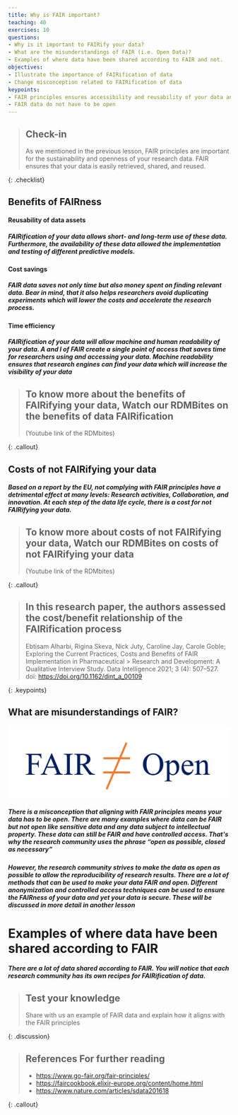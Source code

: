 ```yaml
---
title: Why is FAIR important?
teaching: 40
exercises: 10
questions:
- Why is it important to FAIRify your data?
- What are the misunderstandings of FAIR (i.e. Open Data)?
- Examples of where data have been shared according to FAIR and not.  
objectives:
- Illustrate the importance of FAIRification of data
- Change misconception related to FAIRification of data
keypoints:
- FAIR principles ensures accessibility and reusability of your data and encourage reproducibility of research results
- FAIR data do not have to be open
---
```



> ## Check-in
> As we mentioned in the previous lesson, FAIR principles are important for the sustainability and openness of your research data. FAIR ensures that your data is 
> easily retrieved, shared, and reused. 
> 
{: .checklist}


## Benefits of FAIRness
#### Reusability of data assets
##### FAIRification of your data allows short- and long-term use of these data. Furthermore, the availability of these data allowed the implementation and testing of different predictive models. 
#### Cost savings
##### FAIR data saves not only time but also money spent on finding relevant data. Bear in mind, that it also helps researchers avoid duplicating experiments which will lower the costs and accelerate the research process. 
#### Time efficiency
##### FAIRification of your data will allow machine and human readability of your data. A and I of FAIR create a single point of access that saves time for researchers using and accessing your data. Machine readability ensures that research engines can find your data which will increase the visibility of your data


> ## To know more about the benefits of FAIRifying your data, Watch our RDMBites on the benefits of data FAIRification
> (Youtube link of the RDMbites)
> 
{: .callout}

## Costs of not FAIRifying your data
##### Based on a report by the EU, not complying with FAIR principles have a detrimental effect at many levels: Research activities, Collaboration, and innovation. At each step of the data life cycle, there is a cost for not FAIRifying your data. 

> ## To know more about costs of not FAIRifying your data, Watch our RDMBites on costs of not FAIRifying your data
> (Youtube link of the RDMbites)
> 
{: .callout}


> ## In this research paper, the authors assessed the cost/benefit relationship of the FAIRification process
> Ebtisam Alharbi, Rigina Skeva, Nick Juty, Caroline Jay, Carole Goble; Exploring the Current Practices, Costs and Benefits of FAIR Implementation in Pharmaceutical > Research and Development: A Qualitative Interview Study. Data Intelligence 2021; 3 (4): 507–527. doi: https://doi.org/10.1162/dint_a_00109
> 
{: .keypoints}


## What are misunderstandings of FAIR?

![FAIR data do not have to be open](../fig/Openfair.png)

##### There is a misconception that aligning with FAIR principles means your data has to be open. There are many examples where data can be FAIR but not open like sensitive data and any data subject to intellectual property. These data can still be FAIR and have controlled access. That's why the research community uses the phrase **“open as possible, closed as necessary”**
##### However, the research community strives to make the data as open as possible to allow the reproducibility of research results. There are a lot of methods that can be used to make your data FAIR and open. Different anonymization and controlled access techniques can be used to ensure the FAIRness of your data and yet your data is secure. These will be discussed in more detail in another lesson

# Examples of where data have been shared according to FAIR 
##### There are a lot of data shared according to FAIR. You will notice that each research community has its own recipes for FAIRification of data. 

> ## Test your knowledge
> Share with us an example of FAIR data and explain how it aligns with the FAIR principles
>  
{: .discussion}


> ## References For further reading
>
> - https://www.go-fair.org/fair-principles/
> - https://faircookbook.elixir-europe.org/content/home.html
> - https://www.nature.com/articles/sdata201618
> 
{: .callout}


